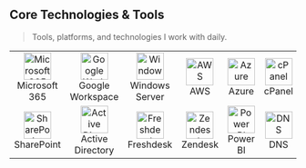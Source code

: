<h2 align="left" id="akhamis-tech">Core Technologies & Tools</h2>

> Tools, platforms, and technologies I work with daily.

<table>
  <tr>
    <td align="center" width="96">
      <a href="#akhamis-tech">
        <img src="https://cdn.jsdelivr.net/gh/devicons/devicon/icons/microsoftsqlserver/microsoftsqlserver-plain.svg" width="48" height="48" alt="Microsoft 365" />
      </a>
      <br>Microsoft 365
    </td>
    <td align="center" width="96">
      <a href="#akhamis-tech">
        <img src="https://cdn.jsdelivr.net/gh/devicons/devicon/icons/google/google-original.svg" width="48" height="48" alt="Google Workspace" />
      </a>
      <br>Google Workspace
    </td>
    <td align="center" width="96">
      <a href="#akhamis-tech">
        <img src="https://cdn.jsdelivr.net/gh/devicons/devicon/icons/windows8/windows8-original.svg" width="48" height="48" alt="Windows Server" />
      </a>
      <br>Windows Server
    </td>
    <td align="center" width="96">
      <a href="#akhamis-tech">
        <img src="https://cdn.jsdelivr.net/gh/devicons/devicon/icons/amazonwebservices/amazonwebservices-original.svg" width="48" height="48" alt="AWS" />
      </a>
      <br>AWS
    </td>
    <td align="center" width="96">
      <a href="#akhamis-tech">
        <img src="https://cdn.jsdelivr.net/gh/devicons/devicon/icons/azure/azure-original.svg" width="48" height="48" alt="Azure" />
      </a>
      <br>Azure
    </td>
    <td align="center" width="96">
      <a href="#akhamis-tech">
        <img src="https://cdn.jsdelivr.net/gh/devicons/devicon/icons/cpanel/cpanel-original.svg" width="48" height="48" alt="cPanel" />
      </a>
      <br>cPanel
    </td>
    <td align="center" width="96">
      <a href="#akhamis-tech">
        <img src="https://www.vectorlogo.zone/logos/godaddy/godaddy-icon.svg" width="48" height="48" alt="GoDaddy" />
      </a>
      <br>GoDaddy
    </td>
    <td align="center" width="96">
      <a href="#akhamis-tech">
        <img src="https://cdn.jsdelivr.net/gh/devicons/devicon/icons/jira/jira-original.svg" width="48" height="48" alt="Jira" />
      </a>
      <br>Jira
    </td>
  </tr>
  <tr>
    <td align="center" width="96">
      <a href="#akhamis-tech">
        <img src="https://cdn.jsdelivr.net/gh/devicons/devicon/icons/sharepoint/sharepoint-original.svg" width="48" height="48" alt="SharePoint" />
      </a>
      <br>SharePoint
    </td>
    <td align="center" width="96">
      <a href="#akhamis-tech">
        <img src="https://cdn.jsdelivr.net/gh/devicons/devicon/icons/windows8/windows8-original.svg" width="48" height="48" alt="Active Directory" />
      </a>
      <br>Active Directory
    </td>
    <td align="center" width="96">
      <a href="#akhamis-tech">
        <img src="https://www.vectorlogo.zone/logos/freshdesk/freshdesk-icon.svg" width="48" height="48" alt="Freshdesk" />
      </a>
      <br>Freshdesk
    </td>
    <td align="center" width="96">
      <a href="#akhamis-tech">
        <img src="https://cdn.jsdelivr.net/gh/devicons/devicon/icons/zendesk/zendesk-original.svg" width="48" height="48" alt="Zendesk" />
      </a>
      <br>Zendesk
    </td>
    <td align="center" width="96">
      <a href="#akhamis-tech">
        <img src="https://cdn.jsdelivr.net/gh/devicons/devicon/icons/powerbi/powerbi-original.svg" width="48" height="48" alt="Power BI" />
      </a>
      <br>Power BI
    </td>
    <td align="center" width="96">
      <a href="#akhamis-tech">
        <img src="https://cdn.jsdelivr.net/gh/devicons/devicon/icons/nginx/nginx-original.svg" width="48" height="48" alt="DNS" />
      </a>
      <br>DNS
    </td>
    <td align="center" width="96">
      <a href="#akhamis-tech">
        <img src="https://cdn.jsdelivr.net/gh/devicons/devicon/icons/git/git-original.svg" width="48" height="48" alt="Git" />
      </a>
      <br>Git
    </td>
    <td align="center" width="96">
      <a href="#akhamis-tech">
        <img src="https://cdn.jsdelivr.net/gh/devicons/devicon/icons/linux/linux-original.svg" width="48" height="48" alt="Linux" />
      </a>
      <br>Linux
    </td>
  </tr>
</table>
